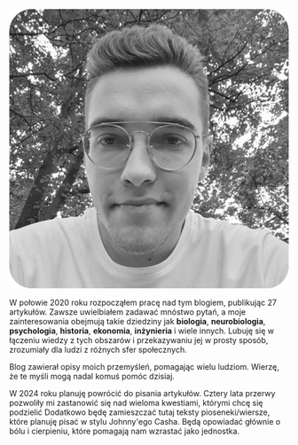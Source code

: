 <img src="images/face.png" alt="Moja morda" />

W połowie 2020 roku rozpocząłem pracę nad tym blogiem, publikując 27 artykułów. Zawsze uwielbiałem zadawać mnóstwo pytań, a moje zainteresowania obejmują takie dziedziny jak **biologia**, **neurobiologia**, **psychologia**, **historia**, **ekonomia**, **inżynieria** i wiele innych. Lubuję się w łączeniu wiedzy z tych obszarów i przekazywaniu jej w prosty sposób, zrozumiały dla ludzi z różnych sfer społecznych.

Blog zawierał opisy moich przemyśleń, pomagając wielu ludziom. Wierzę, że te myśli mogą nadal komuś pomóc dzisiaj.

W 2024 roku planuję powrócić do pisania artykułów. Cztery lata przerwy pozwoliły mi zastanowić się nad wieloma kwestiami, którymi chcę się podzielić Dodatkowo będę zamieszczać tutaj teksty pioseneki/wiersze, które planuję pisać w stylu Johnny'ego Casha. Będą opowiadać głównie o bólu i cierpieniu, które pomagają nam wzrastać jako jednostka.
